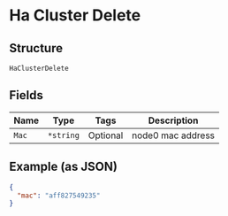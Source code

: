 
# Ha Cluster Delete

## Structure

`HaClusterDelete`

## Fields

| Name | Type | Tags | Description |
|  --- | --- | --- | --- |
| `Mac` | `*string` | Optional | node0 mac address |

## Example (as JSON)

```json
{
  "mac": "aff827549235"
}
```


